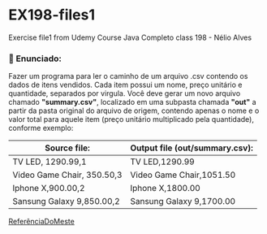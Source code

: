 # EX198-files1
Exercise file1 from Udemy Course Java Completo class 198 - Nélio Alves

### :book: Enunciado:

Fazer um programa para ler o caminho de um arquivo .csv contendo os dados de itens vendidos. Cada item possui um nome, preço unitário e quantidade, separados por virgula. Você deve gerar um novo arquivo chamado **"summary.csv"**, localizado em uma subpasta chamada **"out"** a partir da pasta original do arquivo de origem, contendo apenas o nome e o valor total para aquele item (preço unitário multiplicado pela quantidade), conforme exemplo:



| Source file: | Output file (out/summary.csv): |
| ------------ | ----------------------------- |
| TV LED, 1290.99,1 | TV LED,1290.99 |
| Video Game Chair, 350.50,3 | Video Game Chair,1051.50 |
| Iphone X,900.00,2 | Iphone X,1800.00 |
| Sansung Galaxy 9,850.00,2 | Sansung Galaxy 9,1700.00 |

[ReferênciaDoMeste](https://github.com/acnelio/files1-java)